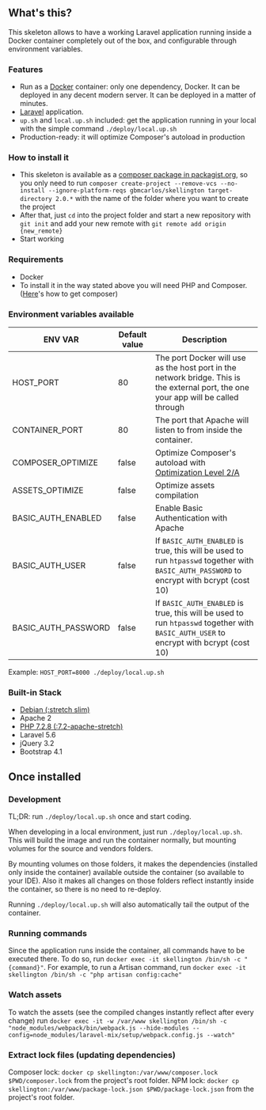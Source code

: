 ## What's this?
This skeleton allows to have a working Laravel application running inside a Docker container completely out of the box, and configurable through environment variables.

### Features
* Run as a [Docker](https://docs.docker.com/) container: only one dependency, Docker. It can be deployed in any decent modern server. It can be deployed in a matter of minutes.
* [Laravel](https://laravel.com/docs/5.6) application.
* `up.sh` and `local.up.sh` included: get the application running in your local with the simple command `./deploy/local.up.sh`
* Production-ready: it will optimize Composer's autoload in production

### How to install it
* This skeleton is available as a [composer package in packagist.org](https://packagist.org/packages/gbmcarlos/skellington), so you only need to run `composer create-project --remove-vcs --no-install --ignore-platform-reqs gbmcarlos/skellington target-directory 2.0.*` with the name of the folder where you want to create the project
* After that, just `cd` into the project folder and start a new repository with `git init` and add your new remote with `git remote add origin {new_remote}`
* Start working

### Requirements
* Docker
* To install it in the way stated above you will need PHP and Composer. ([Here](https://getcomposer.org/download/)'s how to get composer)

### Environment variables available

|       ENV VAR        | Default value | Description |
| -------------------- | ------------- | ----------- |
| HOST_PORT            | 80            | The port Docker will use as the host port in the network bridge. This is the external port, the one your app will be called through |
| CONTAINER_PORT       | 80            | The port that Apache will listen to from inside the container. |
| COMPOSER_OPTIMIZE    | false         | Optimize Composer's autoload with [Optimization Level 2/A](https://getcomposer.org/doc/articles/autoloader-optimization.md#optimization-level-2-a-authoritative-class-maps) |
| ASSETS_OPTIMIZE      | false         | Optimize assets compilation |
| BASIC_AUTH_ENABLED   | false         | Enable Basic Authentication with Apache |
| BASIC_AUTH_USER      | false         | If `BASIC_AUTH_ENABLED` is true, this will be used to run `htpasswd` together with `BASIC_AUTH_PASSWORD` to encrypt with bcrypt (cost 10) |
| BASIC_AUTH_PASSWORD  | false         | If `BASIC_AUTH_ENABLED` is true, this will be used to run `htpasswd` together with `BASIC_AUTH_USER` to encrypt with bcrypt (cost 10) |

Example:
`HOST_PORT=8000 ./deploy/local.up.sh`

### Built-in Stack
* [Debian (:stretch slim)](https://hub.docker.com/_/debian/)
* Apache 2
* [PHP 7.2.8 (:7.2-apache-stretch)](https://hub.docker.com/_/php/)
* Laravel 5.6
* jQuery 3.2
* Bootstrap 4.1

## Once installed

### Development
TL;DR: run `./deploy/local.up.sh` once and start coding.

When developing in a local environment, just run `./deploy/local.up.sh`.
This will build the image and run the container normally, but mounting volumes for the source and vendors folders.

By mounting volumes on those folders, it makes the dependencies (installed only inside the container) available outside the container (so available to your IDE).
Also it makes all changes on those folders reflect instantly inside the container, so there is no need to re-deploy.

Running `./deploy/local.up.sh` will also automatically tail the output of the container.

### Running commands
Since the application runs inside the container, all commands have to be executed there. To do so, run `docker exec -it skellington /bin/sh -c "{command}"`.
For example, to run a Artisan command, run `docker exec -it skellington /bin/sh -c "php artisan config:cache"`

### Watch assets
To watch the assets (see the compiled changes instantly reflect after every change) run `docker exec -it -w /var/www skellington /bin/sh -c "node_modules/webpack/bin/webpack.js --hide-modules --config=node_modules/laravel-mix/setup/webpack.config.js --watch"`

### Extract lock files (updating dependencies)
Composer lock: `docker cp skellington:/var/www/composer.lock $PWD/composer.lock` from the project's root folder.
NPM lock: `docker cp skellington:/var/www/package-lock.json $PWD/package-lock.json` from the project's root folder.